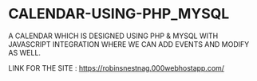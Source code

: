 # CALENDAR-USING-PHP_MYSQL
A CALENDAR WHICH IS DESIGNED USING PHP &amp; MYSQL WITH JAVASCRIPT INTEGRATION WHERE WE CAN ADD EVENTS AND MODIFY AS WELL.

LINK FOR THE SITE : https://robinsnestnag.000webhostapp.com/
 
